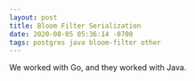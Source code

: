 ```yaml
---
layout: post
title: Bloom Filter Serialization
date: 2020-08-05 05:36:14 -0700
tags: postgres java bloom-filter other
---
```


We worked with Go, and they worked with Java.

